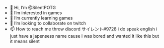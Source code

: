 - 👋 Hi, I’m @SilentPOTG
- 👀 I’m interested in games
- 🌱 I’m currently learning games
- 💞️ I’m looking to collaborate on twitch 
- 📫 How to reach me throw discord サイレント#9728 i do speak english i just have a japensess name cause i was bored and wanted it like this but it means silent

<!---
SilentPOTG/SilentPOTG is a ✨ special ✨ repository because its `README.md` (this file) appears on your GitHub profile.
You can click the Preview link to take a look at your changes.
--->
